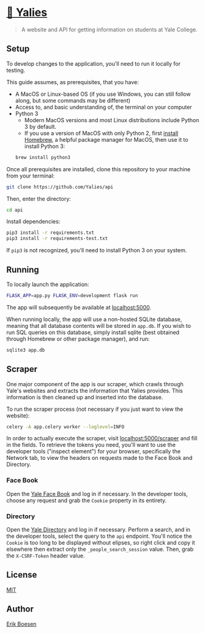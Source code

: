 # [👥 Yalies](https://yalies.io)

> A website and API for getting information on students at Yale College.

## Setup
To develop changes to the application, you'll need to run it locally for testing.

This guide assumes, as prerequisites, that you have:
* A MacOS or Linux-based OS (if you use Windows, you can still follow along, but some commands may be different)
* Access to, and basic understanding of, the terminal on your computer
* Python 3
    * Modern MacOS versions and most Linux distributions include Python 3 by default.
    * If you use a version of MacOS with only Python 2, first [install Homebrew](https://brew.sh/#install), a helpful package manager for MacOS, then use it to install Python 3:
    ```sh
    brew install python3
    ```

Once all prerequisites are installed, clone this repository to your machine from your terminal:
```sh
git clone https://github.com/Yalies/api
```

Then, enter the directory:
```sh
cd api
```

Install dependencies:
```sh
pip3 install -r requirements.txt
pip3 install -r requirements-test.txt
```

If `pip3` is not recognized, you'll need to install Python 3 on your system.

## Running
To locally launch the application:
```sh
FLASK_APP=app.py FLASK_ENV=development flask run
```
The app will subsequently be available at [localhost:5000](http://localhost:5000).

When running locally, the app will use a non-hosted SQLite database, meaning that all database contents will be stored in `app.db`. If you wish to run SQL queries on this database, simply install sqlite (best obtained through Homebrew or other package manager), and run:
```sh
sqlite3 app.db
```

## Scraper
One major component of the app is our scraper, which crawls through Yale's websites and extracts the information that Yalies provides. This information is then cleaned up and inserted into the database.

To run the scraper process (not necessary if you just want to view the website):
```sh
celery -A app.celery worker --loglevel=INFO
```
In order to actually execute the scraper, visit [localhost:5000/scraper](http://localhost:5000/scraper) and fill in the fields. To retrieve the tokens you need, you'll want to use the developer tools ("inspect element") for your browser, specifically the Network tab, to view the headers on requests made to the Face Book and Directory.

### Face Book
Open the [Yale Face Book](https://students.yale.edu/facebook) and log in if necessary. In the developer tools, choose any request and grab the `Cookie` property in its entirety.

### Directory
Open the [Yale Directory](https://directory.yale.edu) and log in if necessary. Perform a search, and in the developer tools, select the query to the `api` endpoint. You'll notice the `Cookie` is too long to be displayed without elipses, so right click and copy it elsewhere then extract only the `_people_search_session` value. Then, grab the `X-CSRF-Token` header value.

## License
[MIT](LICENSE)

## Author
[Erik Boesen](https://github.com/ErikBoesen)
